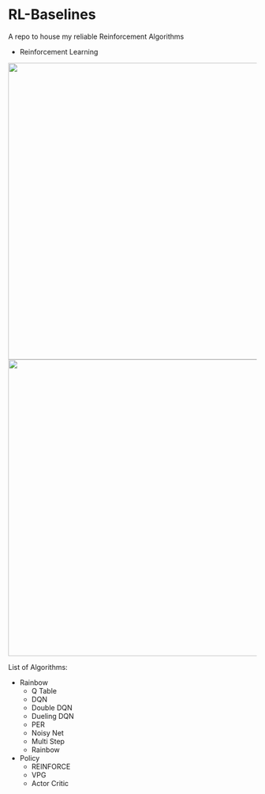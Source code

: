 # RL-Baselines
A repo to house my reliable Reinforcement Algorithms
- Reinforcement Learning

<img align='center' src='https://www.kdnuggets.com/images/reinforcement-learning-fig1-700.jpg' width='600"'>

<img align='center' src='https://github.com/g0kul6/RL-Baselines/blob/main/Value%20Based/DQN/video/openaigym.video.0.5311.video000000.mp4' width='600"'>

List of Algorithms:
- Rainbow
  - Q Table
  - DQN
  - Double DQN
  - Dueling DQN
  - PER
  - Noisy Net
  - Multi Step
  - Rainbow 
- Policy
  - REINFORCE
  - VPG
  - Actor Critic
  
